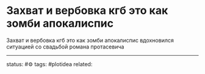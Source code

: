 # Захват и вербовка кгб это как зомби апокалиспис
Захват и вербовка кгб это как зомби апокалиспис
вдохновился ситуацией со свадьбой романа протасевича

---
status: #⚙️ 
tags: #plotidea 
related: 